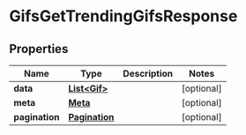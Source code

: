 

# GifsGetTrendingGifsResponse


## Properties

| Name | Type | Description | Notes |
|------------ | ------------- | ------------- | -------------|
|**data** | [**List&lt;Gif&gt;**](Gif.md) |  |  [optional] |
|**meta** | [**Meta**](Meta.md) |  |  [optional] |
|**pagination** | [**Pagination**](Pagination.md) |  |  [optional] |



